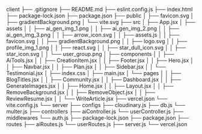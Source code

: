 client
    ├── .gitignore
    ├── README.md
    ├── eslint.config.js
    ├── index.html
    ├── package-lock.json
    ├── package.json
    ├── public
    │   ├── favicon.svg
    │   ├── gradientBackground.png
    │   └── vite.svg
    ├── src
    │   ├── App.jsx
    │   ├── assets
    │   │   ├── ai_gen_img_1.png
    │   │   ├── ai_gen_img_2.png
    │   │   ├── ai_gen_img_3.png
    │   │   ├── arrow_icon.svg
    │   │   ├── assets.js
    │   │   ├── favicon.svg
    │   │   ├── gradientBackground.png
    │   │   ├── logo.svg
    │   │   ├── profile_img_1.png
    │   │   ├── react.svg
    │   │   ├── star_dull_icon.svg
    │   │   ├── star_icon.svg
    │   │   └── user_group.png
    │   ├── components
    │   │   ├── AiTools.jsx
    │   │   ├── CreationItem.jsx
    │   │   ├── Footer.jsx
    │   │   ├── Hero.jsx
    │   │   ├── Navbar.jsx
    │   │   ├── Plan.jsx
    │   │   ├── Sidebar.jsx
    │   │   └── Testimonial.jsx
    │   ├── index.css
    │   ├── main.jsx
    │   └── pages
    │   │   ├── BlogTitles.jsx
    │   │   ├── Community.jsx
    │   │   ├── Dashboard.jsx
    │   │   ├── GenerateImages.jsx
    │   │   ├── Home.jsx
    │   │   ├── Layout.jsx
    │   │   ├── RemoveBackground.jsx
    │   │   ├── RemoveObject.jsx
    │   │   ├── ReviewResume.jsx
    │   │   └── WriteArticle.jsx
    ├── vercel.json
    └── vite.config.js
└── server
    ├── configs
        ├── cloudinary.js
        ├── db.js
        └── multer.js
    ├── controllers
        ├── aiController.js
        └── userController.js
    ├── middlewares
        └── auth.js
    ├── package-lock.json
    ├── package.json
    ├── routes
        ├── aiRoutes.js
        └── userRoutes.js
    ├── server.js
    └── vercel.json
